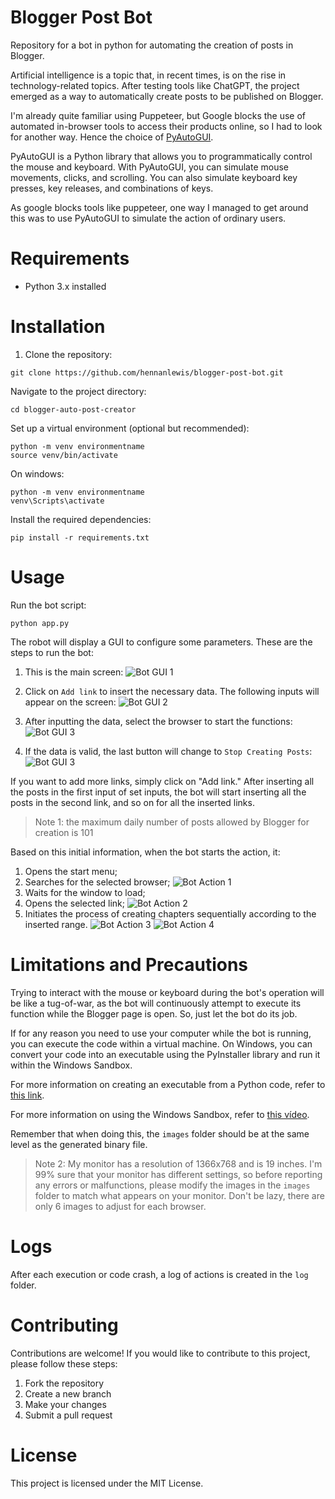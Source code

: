 # Blogger Post Bot

Repository for a bot in python for automating the creation of posts in Blogger.

Artificial intelligence is a topic that, in recent times, is on the rise in technology-related topics. After testing tools like ChatGPT, the project emerged as a way to automatically create posts to be published on Blogger.

I'm already quite familiar using Puppeteer, but Google blocks the use of automated in-browser tools to access their products online, so I had to look for another way. Hence the choice of [PyAutoGUI](https://pyautogui.readthedocs.io/en/latest/).

PyAutoGUI is a Python library that allows you to programmatically control the mouse and keyboard. With PyAutoGUI, you can simulate mouse movements, clicks, and scrolling. You can also simulate keyboard key presses, key releases, and combinations of keys.

As google blocks tools like puppeteer, one way I managed to get around this was to use PyAutoGUI to simulate the action of ordinary users.

# Requirements

- Python 3.x installed

# Installation

1. Clone the repository:

```shell
git clone https://github.com/hennanlewis/blogger-post-bot.git
```

Navigate to the project directory:

```shell
cd blogger-auto-post-creator
```

Set up a virtual environment (optional but recommended):

```shell
python -m venv environmentname
source venv/bin/activate
```

On windows:
```shell
python -m venv environmentname
venv\Scripts\activate
```

Install the required dependencies:

```shell
pip install -r requirements.txt
```

# Usage

Run the bot script:
```shell
python app.py
```

The robot will display a GUI to configure some parameters. These are the steps to run the bot:

1. This is the main screen:
   ![Bot GUI 1](doc/Screenshot_5.png)

1. Click on `Add link` to insert the necessary data. The following inputs will appear on the screen:
   ![Bot GUI 2](doc/Screenshot_6.png)

1. After inputting the data, select the browser to start the functions:
   ![Bot GUI 3](doc/Screenshot_7.png)

1. If the data is valid, the last button will change to `Stop Creating Posts`:
   ![Bot GUI 3](doc/Screenshot_8.png)

If you want to add more links, simply click on "Add link." After inserting all the posts in the first input of set inputs, the bot will start inserting all the posts in the second link, and so on for all the inserted links.

> Note 1: the maximum daily number of posts allowed by Blogger for creation is 101

Based on this initial information, when the bot starts the action, it:
1. Opens the start menu;
2. Searches for the selected browser;
   ![Bot Action 1](doc/Screenshot_1.png)
3. Waits for the window to load;
4. Opens the selected link;
	![Bot Action 2](doc/Screenshot_2.png)
5. Initiates the process of creating chapters sequentially according to the inserted range.
	![Bot Action 3](doc/Screenshot_3.png)
	![Bot Action 4](doc/Screenshot_4.png)


# Limitations and Precautions

Trying to interact with the mouse or keyboard during the bot's operation will be like a tug-of-war, as the bot will continuously attempt to execute its function while the Blogger page is open. So, just let the bot do its job.

If for any reason you need to use your computer while the bot is running, you can execute the code within a virtual machine. On Windows, you can convert your code into an executable using the PyInstaller library and run it within the Windows Sandbox.

For more information on creating an executable from a Python code, refer to [this link](https://pyinstaller.org/en/stable/).

For more information on using the Windows Sandbox, refer to [this vídeo](https://www.youtube.com/watch?v=HRxbBCGQPR0).

Remember that when doing this, the `images` folder should be at the same level as the generated binary file.

> Note 2: My monitor has a resolution of 1366x768 and is 19 inches. I'm 99% sure that your monitor has different settings, so before reporting any errors or malfunctions, please modify the images in the `images` folder to match what appears on your monitor. Don't be lazy, there are only 6 images to adjust for each browser.

# Logs

After each execution or code crash, a log of actions is created in the `log` folder.


# Contributing

Contributions are welcome! If you would like to contribute to this project, please follow these steps:

1. Fork the repository
1. Create a new branch
1. Make your changes
1. Submit a pull request

# License

This project is licensed under the MIT License.